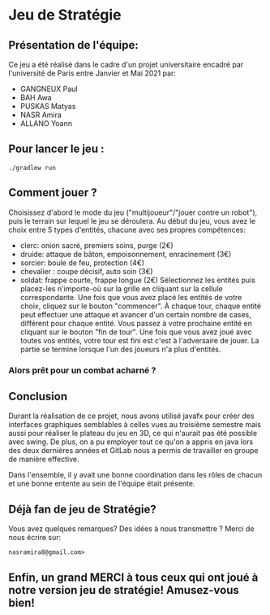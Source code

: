 # Jeu de Stratégie 

## Présentation de l'équipe:
Ce jeu a été réalisé dans le cadre d'un projet universitaire encadré par l'université de Paris entre Janvier et Mai 2021 par:
 * GANGNEUX Paul    
 * BAH Awa   
 * PUSKAS Matyas   
 * NASR Amira
 * ALLANO Yoann
## Pour lancer le jeu : 
```
./gradlew run
```
## Comment jouer ?
Choisissez d'abord le mode du jeu ("multijoueur"/"jouer contre un robot"), puis le terrain sur lequel le jeu se déroulera. Au début du jeu, vous avez le choix entre 5 types d'entités, chacune avec ses propres compétences:
* clerc: onion sacré, premiers soins, purge (2€)
* druide: attaque de bâton, empoisonnement, enracinement (3€)
* sorcier: boule de feu, protection (4€)
* chevalier : coupe décisif, auto soin (3€)
* soldat: frappe courte, frappe longue (2€)
Sélectionnez les entités puis placez-les n'importe-où sur la grille en cliquant sur la cellule correspondante. Une fois que vous avez placé les entités de votre choix, cliquez sur le bouton "commencer". À chaque tour, chaque entité peut effectuer une attaque et avancer d'un certain nombre de cases, différent pour chaque entité. Vous passez à votre prochaine entité en cliquant sur le bouton "fin de tour". Une fois que vous avez joué avec toutes vos entités, votre tour est fini est c'est à l'adversaire de jouer. La partie se termine lorsque l'un des joueurs n'a plus d'entités. 
### Alors prêt pour un combat acharné ?
## Conclusion

Durant la réalisation de ce projet, nous avons utilisé javafx pour créer des interfaces graphiques semblables à celles vues au troisième semestre mais aussi pour réaliser le plateau du jeu en 3D, ce qui n'aurait pas été possible avec swing.
De plus, on a pu employer tout ce qu'on a appris en java lors des deux dernières années et GitLab nous a permis de travailler en groupe de manière effective.

Dans l'ensemble, il y avait une bonne coordination dans les rôles de chacun et une bonne entente au sein de l'équipe était présente.

## Déjà fan de jeu de Stratégie?
Vous avez quelques remarques? Des idées à nous transmettre ? Merci de nous écrire sur:
```
nasramira8@gmail.com>
```
## Enfin, un grand MERCI à tous ceux qui ont joué à notre version jeu de stratégie! Amusez-vous bien!